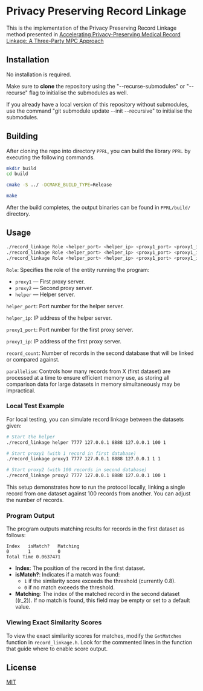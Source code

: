 # Privacy Preserving Record Linkage

This is the implementation of the Privacy Preserving Record Linkage method presented in [Accelerating Privacy-Preserving Medical Record Linkage: A Three-Party MPC Approach](https://arxiv.org/abs/2410.21605)

## Installation

No installation is required.

Make sure to **clone** the repository using the "--recurse-submodules" or "--recurse" flag to initialise the submodules as well.

If you already have a local version of this repository without submodules, use the command "git submodule update --init --recursive" to initialise the submodules.

## Building

After cloning the repo into directory `PPRL`, you can build the library `PPRL` by executing the following commands.

```bash
mkdir build
cd build
```

```bash
cmake -S ../ -DCMAKE_BUILD_TYPE=Release
```

```bash
make
```

After the build completes, the output binaries can be found in `PPRL/build/` directory.

## Usage

```bash
./record_linkage Role <helper_port> <helper_ip> <proxy1_port> <proxy1_ip> <record_count> <parallelism>
./record_linkage Role <helper_port> <helper_ip> <proxy1_port> <proxy1_ip> <record_count> <parallelism>
./record_linkage Role <helper_port> <helper_ip> <proxy1_port> <proxy1_ip> <record_count> <parallelism>
```

`Role`: Specifies the role of the entity running the program:
* `proxy1` — First proxy server.
* `proxy2` — Second proxy server.
* `helper` — Helper server.

`helper_port`:
Port number for the helper server.

`helper_ip`:
IP address of the helper server.

`proxy1_port`:
Port number for the first proxy server.

`proxy1_ip`:
IP address of the first proxy server.

`record_count`:
Number of records in the second database that will be linked or compared against.

`parallelism`:
Controls how many records from X (first dataset) are processed at a time to ensure efficient memory use, as storing all comparison data for large datasets in memory simultaneously may be impractical. 
### Local Test Example

For local testing, you can simulate record linkage between the datasets given:
```bash
# Start the helper
./record_linkage helper 7777 127.0.0.1 8888 127.0.0.1 100 1

# Start proxy1 (with 1 record in first database)
./record_linkage proxy1 7777 127.0.0.1 8888 127.0.0.1 1 1

# Start proxy2 (with 100 records in second database)
./record_linkage proxy2 7777 127.0.0.1 8888 127.0.0.1 100 1
 ```

This setup demonstrates how to run the protocol locally, linking a single record from one dataset against 100 records from another. You can adjust the number of records.

### Program Output

The program outputs matching results for records in the first dataset as follows:

```
Index   isMatch?   Matching
0       1          0
Total Time 0.0637471
```

- **Index**: The position of the record in the first dataset.
- **isMatch?**: Indicates if a match was found:
    - `1` if the similarity score exceeds the threshold (currently 0.8).
    - `0` if no match exceeds the threshold.
- **Matching**: The index of the matched record in the second dataset (\(r_2\)). If no match is found, this field may be empty or set to a default value.

### Viewing Exact Similarity Scores

To view the exact similarity scores for matches, modify the `GetMatches` function in `record_linkage.h`. Look for the commented lines in the function that guide where to enable score output.


## License

[MIT](https://choosealicense.com/licenses/mit/)
